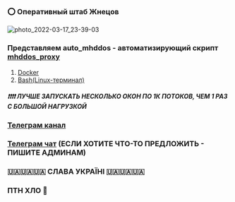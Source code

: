 ### ⭕️ Оперативный штаб Жнецов
![photo_2022-03-17_23-39-03](https://user-images.githubusercontent.com/41838573/158963538-944690c4-83ea-4934-9a29-6eb8f1e61f3a.jpg)

### Представляем auto_mhddos - автоматизирующий скрипт [mhddos_proxy](https://github.com/porthole-ascend-cinnamon/mhddos_proxy)

1. [Docker](./docker/README.md)
2. [Bash(Linux-терминал)](./bash/README.md)


##### ❗️❗️❗️❗️ ЛУЧШЕ ЗАПУСКАТЬ НЕСКОЛЬКО ОКОН ПО 1К ПОТОКОВ, ЧЕМ 1 РАЗ С БОЛЬШОЙ НАГРУЗКОЙ
### [Телеграм канал](https://t.me/+-GoGtA_IsOk3YmE6)
### [Телеграм чат](https://t.me/+F1orZoe78h9iYTYy) (ЕСЛИ ХОТИТЕ ЧТО-ТО ПРЕДЛОЖИТЬ - ПИШИТЕ АДМИНАМ)
### 🇺🇦🇺🇦🇺🇦 СЛАВА УКРАЇНІ 🇺🇦🇺🇦🇺🇦
### ПТН ХЛО 🤡
